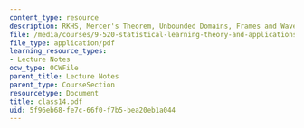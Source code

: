 ```yaml
---
content_type: resource
description: RKHS, Mercer's Theorem, Unbounded Domains, Frames and Wavelets
file: /media/courses/9-520-statistical-learning-theory-and-applications-spring-2003/5f96eb68fe7c66f0f7b5bea20eb1a044_class14.pdf
file_type: application/pdf
learning_resource_types:
- Lecture Notes
ocw_type: OCWFile
parent_title: Lecture Notes
parent_type: CourseSection
resourcetype: Document
title: class14.pdf
uid: 5f96eb68-fe7c-66f0-f7b5-bea20eb1a044
---
```

